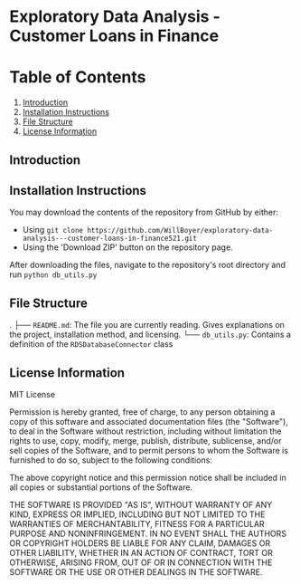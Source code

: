# Exploratory Data Analysis - Customer Loans in Finance

# Table of Contents
1. [Introduction](#introduction)
2. [Installation Instructions](#installation-instructions)
3. [File Structure](#file-structure)
4. [License Information](#license-information)


## Introduction


## Installation Instructions
You may download the contents of the repository from GitHub by either:
- Using `git clone https://github.com/WillBoyer/exploratory-data-analysis---customer-loans-in-finance521.git`
- Using the 'Download ZIP' button on the repository page.

After downloading the files, navigate to the repository's root directory and run `python db_utils.py`

## File Structure
.
├── `README.md`: The file you are currently reading. Gives explanations on the project, installation method, and licensing.
└── `db_utils.py`: Contains a definition of the `RDSDatabaseConnector` class

## License Information
MIT License

Permission is hereby granted, free of charge, to any person obtaining a copy
of this software and associated documentation files (the "Software"), to deal
in the Software without restriction, including without limitation the rights
to use, copy, modify, merge, publish, distribute, sublicense, and/or sell
copies of the Software, and to permit persons to whom the Software is
furnished to do so, subject to the following conditions:

The above copyright notice and this permission notice shall be included in all
copies or substantial portions of the Software.

THE SOFTWARE IS PROVIDED "AS IS", WITHOUT WARRANTY OF ANY KIND, EXPRESS OR
IMPLIED, INCLUDING BUT NOT LIMITED TO THE WARRANTIES OF MERCHANTABILITY,
FITNESS FOR A PARTICULAR PURPOSE AND NONINFRINGEMENT. IN NO EVENT SHALL THE
AUTHORS OR COPYRIGHT HOLDERS BE LIABLE FOR ANY CLAIM, DAMAGES OR OTHER
LIABILITY, WHETHER IN AN ACTION OF CONTRACT, TORT OR OTHERWISE, ARISING FROM,
OUT OF OR IN CONNECTION WITH THE SOFTWARE OR THE USE OR OTHER DEALINGS IN THE
SOFTWARE.
